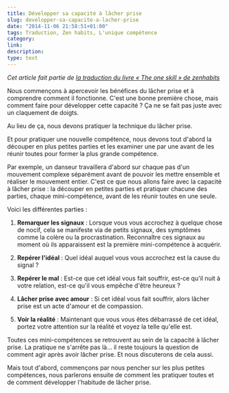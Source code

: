 ```yaml
---
title: Développer sa capacité à lâcher prise
slug: developper-sa-capacite-a-lacher-prise
date: "2014-11-06 21:58:51+01:00"
tags: Traduction, Zen habits, L'unique compétence
category: 
link: 
description: 
type: text
---
```


_Cet article fait partie de [la traduction du livre « The one skill » de zenhabits](/blog/traduction-du-livre-the-one-skill-de-zenhabits/)_

Nous commençons à apercevoir les bénéfices du lâcher prise et à comprendre comment il fonctionne. C'est une bonne première chose, mais comment faire pour développer cette capacité ? Ça ne se fait pas juste avec un claquement de doigts.
<!-- TEASER_END -->
Au lieu de ça, nous devons pratiquer la technique du lâcher prise.

Et pour pratiquer une nouvelle compétence, nous devons tout d'abord la découper en plus petites parties et les examiner une par une avant de les réunir toutes pour former la plus grande compétence.

Par exemple, un danseur travaillera d'abord sur chaque pas d'un mouvement complexe séparément avant de pouvoir les mettre ensemble et réaliser le mouvement entier. C'est ce que nous allons faire avec la capacité à lâcher prise : la découper en petites parties et pratiquer chacune des parties, chaque mini-compétence, avant de les réunir toutes en une seule.

Voici les différentes parties :

1. __Remarquer les signaux__ : Lorsque vous vous accrochez à quelque chose de nocif, cela se manifeste via de petits signaux, des symptômes comme la colère ou la procrastination. Reconnaître ces signaux au moment où ils apparaissent est la première mini-compétence à acquérir.

2. __Repérer l'idéal__ : Quel idéal auquel vous vous accrochez est la cause du signal ?

3. __Repérer le mal__ : Est-ce que cet idéal vous fait souffrir, est-ce qu'il nuit à votre relation, est-ce qu'il vous empêche d'être heureux ?

4. __Lâcher prise avec amour__ : Si cet idéal vous fait souffrir, alors lâcher prise est un acte d'amour et de compassion.

5. __Voir la réalité__ : Maintenant que vous vous êtes débarrassé de cet idéal, portez votre attention sur la réalité et voyez la telle qu'elle est.

Toutes ces mini-compétences se retrouvent au sein de la capacité à lâcher prise. La pratique ne s'arrête pas là… il reste toujours la question de comment agir après avoir lâcher prise. Et nous discuterons de cela aussi.

Mais tout d'abord, commençons par nous pencher sur les plus petites compétences, nous parlerons ensuite de comment les pratiquer toutes et de comment développer l'habitude de lâcher prise.

